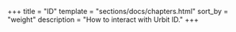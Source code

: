 +++
title = "ID"
template = "sections/docs/chapters.html"
sort_by = "weight"
description = "How to interact with Urbit ID."
+++
